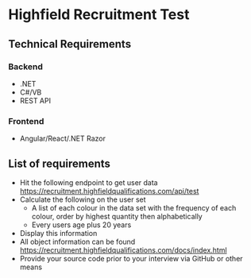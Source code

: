 # Highfield Recruitment Test

## Technical Requirements
### Backend
* .NET
* C#/VB
* REST API

### Frontend
* Angular/React/.NET Razor



## List of requirements 

* Hit the following endpoint to get user data https://recruitment.highfieldqualifications.com/api/test
* Calculate the following on the user set
  * A list of each colour in the data set with the frequency of each colour, order by highest quantity then alphabetically
  * Every users age plus 20 years
* Display this information
* All object information can be found https://recruitment.highfieldqualifications.com/docs/index.html
* Provide your source code prior to your interview via GitHub or other means
